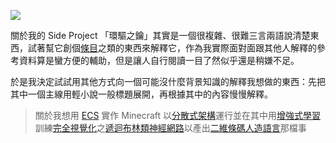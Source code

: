 ![](#00_hero.webp)

關於我的 Side Project 「環驅之鑰」其實是一個很複雜、很難三言兩語說清楚東西，試著幫它創個[條目](<#Project:環驅之鑰>)之類的東西來解釋它，作為我實際面對面跟其他人解釋的參考資料算是蠻方便的輔助，但是讓人自行閱讀一目了然似乎還是稍嫌不足。

於是我決定試試用其他方式向一個可能沒什麼背景知識的解釋我想做的東西：先把其中一個主線用輕小說一般標題展開，再根據其中的內容慢慢解釋。

> 關於我想用 [ECS](<#環驅之鑰中的 ECS (Entity Component System)>) 實作 Minecraft 以[分散式架構](#環驅之鑰中的分散式架構)運行並在其中用[增強式學習](<#環驅之鑰中的增強式學習 (RL, Reinforcement learning)>)訓練[完全視覺化](<#環驅之鑰中的完全視覺化>)之[遞迴布林類神經網路](<#環驅之鑰中的遞迴布林類神經網路 (RBNN, Recurrent Boolean Neural Network)>)以產出[二維條碼人造語言](<#環驅之鑰中的二維條碼人造語言>)那檔事

